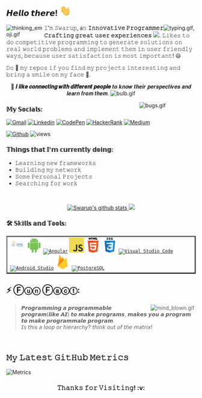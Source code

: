 ## 𝙃𝙚𝙡𝙡𝙤 𝙩𝙝𝙚𝙧𝙚! <img src="https://raw.githubusercontent.com/ABSphreak/ABSphreak/master/gifs/Hi.gif" width="30px" alt=":wave:"></img> 
<!--Introduction -->
<img src="https://media.giphy.com/media/xUOrvZ4p5o3QlIumZO/giphy.gif" alt="thinking_emoji.gif" width="20%" align="left"></img>
𝙸'𝚖 𝚂𝚠𝚊𝚛𝚞𝚙, a𝚗 **𝙸𝚗𝚗𝚘𝚟𝚊𝚝𝚒𝚟𝚎 𝙿𝚛𝚘𝚐𝚛𝚊𝚖𝚖𝚎𝚛**<img src="https://media.giphy.com/media/WUlplcMpOCEmTGBtBW/giphy.gif" alt="typing.gif" width="30"></img>, **𝙲𝚛𝚊𝚏𝚝𝚒𝚗𝚐 𝚐𝚛𝚎𝚊𝚝 𝚞𝚜𝚎𝚛 𝚎𝚡𝚙𝚎𝚛𝚒𝚎𝚗𝚌𝚎𝚜** <img src="https://media.giphy.com/media/aJpQEYoD8yLE4/giphy.gif" width="30"></img>. 𝙻𝚒𝚔𝚎𝚜 𝚝𝚘 𝚍𝚘 𝚌𝚘𝚖𝚙𝚎𝚝𝚒𝚝𝚒𝚟𝚎 𝚙𝚛𝚘𝚐𝚛𝚊𝚖𝚖𝚒𝚗𝚐 𝚝𝚘 𝚐𝚎𝚗𝚎𝚛𝚊𝚝𝚎 𝚜𝚘𝚕𝚞𝚝𝚒𝚘𝚗𝚜 𝚘𝚗 𝚛𝚎𝚊𝚕 𝚠𝚘𝚛𝚕𝚍 𝚙𝚛𝚘𝚋𝚕𝚎𝚖𝚜 𝚊𝚗𝚍 𝚒𝚖𝚙𝚕𝚎𝚖𝚎𝚗𝚝 𝚝𝚑𝚎𝚖 𝚒𝚗 𝚞𝚜𝚎𝚛 𝚏𝚛𝚒𝚎𝚗𝚍𝚕𝚢 𝚠𝚊𝚢𝚜, 𝚋𝚎𝚌𝚊𝚞𝚜𝚎 𝚞𝚜𝚎𝚛 𝚜𝚊𝚝𝚒𝚜𝚏𝚊𝚌𝚝𝚒𝚘𝚗 𝚒𝚜 𝚖𝚘𝚜𝚝 𝚒𝚖𝚙𝚘𝚛𝚝𝚊𝚗𝚝! :smiley:

𝙳𝚘 :star2: 𝚖𝚢 𝚛𝚎𝚙𝚘𝚜 𝚒𝚏 𝚢𝚘𝚞 𝚏𝚒𝚗𝚍 𝚖𝚢 𝚙𝚛𝚘𝚓𝚎𝚌𝚝𝚜 𝚒𝚗𝚝𝚎𝚛𝚎𝚜𝚝𝚒𝚗𝚐 𝚊𝚗𝚍 𝚋𝚛𝚒𝚗𝚐 𝚊 𝚜𝚖𝚒𝚕𝚎 𝚘𝚗 𝚖𝚢 𝚏𝚊𝚌𝚎 :slightly_smiling_face:.





<p align=center>🤝 <b>𝑰 𝒍𝒊𝒌𝒆 𝒄𝒐𝒏𝒏𝒆𝒄𝒕𝒊𝒏𝒈 𝒘𝒊𝒕𝒉 𝒅𝒊𝒇𝒇𝒆𝒓𝒆𝒏𝒕 𝒑𝒆𝒐𝒑𝒍𝒆</b> 𝒕𝒐 𝒌𝒏𝒐𝒘 𝒕𝒉𝒆𝒊𝒓 𝒑𝒆𝒓𝒔𝒑𝒆𝒄𝒕𝒊𝒗𝒆𝒔 𝒂𝒏𝒅 𝒍𝒆𝒂𝒓𝒏 𝒇𝒓𝒐𝒎 𝒕𝒉𝒆𝒎. <img src="https://media.giphy.com/media/Z2nSQ2ipRfxAgg0Qvz/giphy.gif" alt="bulb.gif" width="30"></img></p>

<!-- GIFS 
<img src="https://media.giphy.com/media/11ZSwQNWba4YF2/giphy.gif" alt="bugs.gif" width="100"></img>
<img src="https://media.giphy.com/media/CaiVJuZGvR8HK/giphy.gif" alt="thinking_emoji.gif" width="100"></img>
<img src="https://media.giphy.com/media/XZcwMvQLRf9aXRa3qW/giphy.gif" alt="bulb.gif" width="100"></img>
-->

<img src="https://media.giphy.com/media/11ZSwQNWba4YF2/giphy.gif" alt="bugs.gif" width="150" align="right"></img>
### 𝕄𝕪 𝕊𝕠𝕔𝕚𝕒𝕝𝕤: ###
<!-- My badges -->
[![Gmail](https://img.shields.io/badge/-suryawanshiswarup@gmail.com-c14438?style=for-the-badge&logo=Gmail&logoColor=white)](https://mail.google.com/mail/?view=cm&fs=1&to=suryawanshiswarup@gmail.com)
[![Linkedin](https://img.shields.io/badge/-swarup--suryawanshi-blue?style=for-the-badge&logo=Linkedin&logoColor=white)](https://www.linkedin.com/in/swarup-suryawanshi)
[![CodePen](https://img.shields.io/badge/-swarvar-black?style=for-the-badge&logo=CodePen&logoColor=white)](https://codepen.io/swarvar/pens/public)
[![HackerRank](https://img.shields.io/badge/-Swarup__S-brightgreen?style=for-the-badge&logo=HackerRank&logoColor=black)](https://www.hackerrank.com/Swarup_S)
[![Medium](https://img.shields.io/badge/-@suryawanshiswarup-black?style=for-the-badge&logo=Medium&logoColor=white)](https://medium.com/@suryawanshiswarup)
<!-- Profile View Count and GitStats -->
[![Github](https://img.shields.io/badge/-swarvar-black?style=for-the-badge&labelColor=black&logo=github&logoColor=white)](https://gitstats.me/swarvar) ![views](https://komarev.com/ghpvc/?username=swarvar&style=flat)

<!-- current status -->
###  𝕋𝕙𝕚𝕟𝕘𝕤 𝕥𝕙𝕒𝕥 𝕀'𝕞 𝕔𝕦𝕣𝕣𝕖𝕟𝕥𝕝𝕪 𝕕𝕠𝕚𝕟𝕘: ###
* 𝙻𝚎𝚊𝚛𝚗𝚒𝚗𝚐 𝚗𝚎𝚠 𝚏𝚛𝚊𝚖𝚎𝚠𝚘𝚛𝚔𝚜
* 𝙱𝚞𝚒𝚕𝚍𝚒𝚗𝚐 𝚖𝚢 𝚗𝚎𝚝𝚠𝚘𝚛𝚔
* 𝚂𝚘𝚖𝚎 𝙿𝚎𝚛𝚜𝚘𝚗𝚊𝚕 𝙿𝚛𝚘𝚓𝚎𝚌𝚝𝚜
* 𝚂𝚎𝚊𝚛𝚌𝚑𝚒𝚗𝚐 𝚏𝚘𝚛 𝚠𝚘𝚛𝚔

<br />
<!-- GitHub README Stats -->
<p align="center">
<a href="https://gitstats.me/swarvar" align="right">
  <img width="48%" src="https://github-readme-stats.vercel.app/api?username=swarvar&show_icons=true&theme=dracula&include_all_commits=true"  alt="Swarup's github stats"/>
  <img width="48%" src="https://github-readme-streak-stats.herokuapp.com/?user=swarvar&theme=onedark" /></a>
</p>

### 🛠️ 𝕊𝕜𝕚𝕝𝕝𝕤 𝕒𝕟𝕕 𝕋𝕠𝕠𝕝𝕤: ###
<table border=2>
<tr><td>
<!-- icons -->
<code><a href = "https://www.java.com/en/"><img height="40" src="https://raw.githubusercontent.com/github/explore/80688e429a7d4ef2fca1e82350fe8e3517d3494d/topics/java/java.png" alt="Java" /></a></code>
<code><a href = "https://www.android.com/intl/en_in/"><img height="40" src="https://raw.githubusercontent.com/github/explore/80688e429a7d4ef2fca1e82350fe8e3517d3494d/topics/android/android.png" alt="Android" /></a></code>
 <!-- Web Development -->
<code><a href = "https://angular.io/"><img height="40" src="https://upload.wikimedia.org/wikipedia/commons/c/cf/Angular_full_color_logo.svg" alt="Angular"></a></code>
<code><a href = "https://developer.mozilla.org/en-US/docs/Web/JavaScript"><img height="40" src="https://raw.githubusercontent.com/github/explore/80688e429a7d4ef2fca1e82350fe8e3517d3494d/topics/javascript/javascript.png" alt="VanillaJS" /></a></code>
<code><a href = "https://developer.mozilla.org/en-US/docs/Web/Guide/HTML/HTML5"><img height="40" src="https://raw.githubusercontent.com/github/explore/80688e429a7d4ef2fca1e82350fe8e3517d3494d/topics/html/html.png" alt="HTML5" /></a></code>
<code><a href = "https://developer.mozilla.org/en-US/docs/Archive/CSS3"><img height="40" src="https://raw.githubusercontent.com/github/explore/80688e429a7d4ef2fca1e82350fe8e3517d3494d/topics/css/css.png" alt="CSS3" /></a></code>
<!-- Integrated Development Environment -->
 <code><a href = "https://code.visualstudio.com/"><img height="40" src="https://upload.wikimedia.org/wikipedia/commons/thumb/9/9a/Visual_Studio_Code_1.35_icon.svg/1200px-Visual_Studio_Code_1.35_icon.svg.png" alt="Visual Studio Code"></a></code>
 <code><a href = "https://developer.android.com/studio"><img height="40" src="https://1.bp.blogspot.com/-LgTa-xDiknI/X4EflN56boI/AAAAAAAAPuk/24YyKnqiGkwRS9-_9suPKkfsAwO4wHYEgCLcBGAsYHQ/s0/image9.png" alt="Android Studio"></a></code>
<!-- Database -->
<code><a href = "https://firebase.google.com/"><img height="40" src="https://raw.githubusercontent.com/github/explore/80688e429a7d4ef2fca1e82350fe8e3517d3494d/topics/firebase/firebase.png" alt="Google Firbase"></a></code>
<code><a href = "https://www.w3schools.com/sql/"><img height="40" src="https://upload.wikimedia.org/wikipedia/commons/2/29/Postgresql_elephant.svg" alt="PostgreSQL"></a></code>
</td>
</tr></table>

<!-- Swarup's Quote -->
## ⚡ Ⓕⓤⓝ Ⓕⓐⓒⓣ: ##
><img src="https://media.giphy.com/media/26ufdipQqU2lhNA4g/giphy.gif" alt="mind_blown.gif" width="120" align="right"></img>
𝙋𝙧𝙤𝙜𝙧𝙖𝙢𝙢𝙞𝙣𝙜 𝙖 𝙥𝙧𝙤𝙜𝙧𝙖𝙢𝙢𝙖𝙗𝙡𝙚 𝙥𝙧𝙤𝙜𝙧𝙖𝙢(𝙡𝙞𝙠𝙚 𝘼𝙄) 𝙩𝙤 𝙢𝙖𝙠𝙚 𝙥𝙧𝙤𝙜𝙧𝙖𝙢𝙨, 𝙢𝙖𝙠𝙚𝙨 𝙮𝙤𝙪 𝙖 𝙥𝙧𝙤𝙜𝙧𝙖𝙢 𝙩𝙤 𝙢𝙖𝙠𝙚 𝙥𝙧𝙤𝙜𝙧𝙖𝙢𝙢𝙖𝙡𝙚 𝙥𝙧𝙤𝙜𝙧𝙖𝙢.
><br />𝘐𝘴 𝘵𝘩𝘪𝘴 𝘢 𝘭𝘰𝘰𝘱 𝘰𝘳 𝘩𝘪𝘦𝘳𝘢𝘳𝘤𝘩𝘺? 𝘵𝘩𝘪𝘯𝘬 𝘰𝘶𝘵 𝘰𝘧 𝘵𝘩𝘦 𝘮𝘢𝘵𝘳𝘪𝘹!


<br />

## 𝙼𝚢 𝙻𝚊𝚝𝚎𝚜𝚝 𝙶𝚒𝚝𝙷𝚞𝚋 𝙼𝚎𝚝𝚛𝚒𝚌𝚜 ##
![Metrics](https://metrics.lecoq.io/swarvar?template=classic&base.header=0&gists=1&lines=1&config.timezone=India%2FMumbai)

<h3 align="center"> 𝚃𝚑𝚊𝚗𝚔𝚜 𝚏𝚘𝚛 𝚅𝚒𝚜𝚒𝚝𝚒𝚗𝚐! :v:</h3>